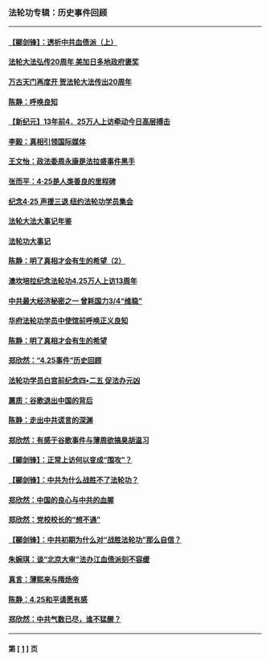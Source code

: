 ### 法轮功专辑：历史事件回顾
---
#### [【郦剑锋】：透析中共血债派（上）](../../pages/nf5793/n3588109.md) 
#### [法轮大法弘传20周年 美加日多地政府褒奖](../../pages/nf5793/n3587694.md) 
#### [万古天门再度开 贺法轮大法传出20周年](../../pages/nf5793/n3586435.md) 
#### [陈静：呼唤良知](../../pages/nf5793/n3584637.md) 
#### [【新纪元】13年前4．25万人上访牵动今日高层搏击](../../pages/nf5793/n3582738.md) 
#### [李毅：真相引领国际媒体](../../pages/nf5793/n3578989.md) 
#### [王文怡：政法委周永康是法拉盛事件黑手](../../pages/nf5793/n3577557.md) 
#### [张而平：4‧25是人类善良的里程碑](../../pages/nf5793/n3577148.md) 
#### [纪念4‧25 声援三退 纽约法轮功学员集会](../../pages/nf5793/n3577065.md) 
#### [法轮大法大事记年鉴](../../pages/nf5793/n3576982.md) 
#### [法轮功大事记](../../pages/nf5793/n3576976.md) 
#### [陈静：明了真相才会有生的希望（2）](../../pages/nf5793/n3576283.md) 
#### [澳坎培拉纪念法轮功4.25万人上访13周年](../../pages/nf5793/n3574725.md) 
#### [中共最大经济秘密之一  曾耗国力3/4“维稳”](../../pages/nf5793/n3574654.md) 
#### [华府法轮功学员中使馆前呼唤正义良知](../../pages/nf5793/n3574544.md) 
#### [陈静：明了真相才会有生的希望](../../pages/nf5793/n3573763.md) 
#### [郑欣然：“4.25事件”历史回顾](../../pages/nf5793/n3573747.md) 
#### [法轮功学员白宫前纪念四•二五  促法办元凶](../../pages/nf5793/n3573091.md) 
#### [蕙质：谷歌退出中国的背后](../../pages/nf5793/n3572483.md) 
#### [陈静：走出中共谎言的深渊](../../pages/nf5793/n3572405.md) 
#### [郑欣然：有感于谷歌事件与薄周欲搞臭胡温习](../../pages/nf5793/n3572035.md) 
#### [【郦剑锋】：正常上访何以变成“围攻”？](../../pages/nf5793/n3572032.md) 
#### [【郦剑锋】：中共为什么战胜不了法轮功？](../../pages/nf5793/n3569924.md) 
#### [郑欣然：中国的良心与中共的血腥](../../pages/nf5793/n3569479.md) 
#### [郑欣然：党校校长的“想不通”](../../pages/nf5793/n3568153.md) 
#### [【郦剑锋】：中共初期为什么对“战胜法轮功”那么自信？](../../pages/nf5793/n3568144.md) 
#### [朱婉琪：谈“北京大审”法办江血债派刻不容缓](../../pages/nf5793/n3567203.md) 
#### [真言：薄熙来与隋炀帝](../../pages/nf5793/n3566952.md) 
#### [陈静：4.25和平请愿有感](../../pages/nf5793/n3566886.md) 
#### [郑欣然：中共气数已尽，谁不猛醒？](../../pages/nf5793/n3566491.md) 

---
#### 第 [ [1](./1.md) ] 页
